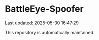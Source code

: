 # BattleEye-Spoofer

Last updated: 2025-05-30 16:47:29

This repository is automatically maintained.
